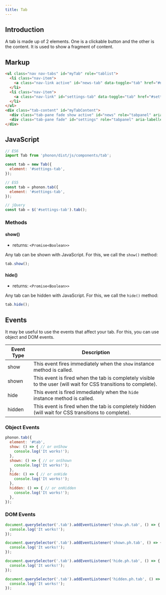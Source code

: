 ```yaml
---
title: Tab
---
```


## Introduction

A tab is made up of 2 elements. One is a clickable button and the other is the content.
It is used to show a fragment of content.

## Markup

```html
<ul class="nav nav-tabs" id="myTab" role="tablist">
  <li class="nav-item">
    <a class="nav-link active" id="news-tab" data-toggle="tab" href="#news" role="tab" aria-controls="news" aria-selected="true">News</a>
  </li>
  <li class="nav-item">
    <a class="nav-link" id="settings-tab" data-toggle="tab" href="#settings" role="tab" aria-controls="settings" aria-selected="false">Settings</a>
  </li>
</ul>
<div class="tab-content" id="myTabContent">
  <div class="tab-pane fade show active" id="news" role="tabpanel" aria-labelledby="news-tab">News</div>
  <div class="tab-pane fade" id="settings" role="tabpanel" aria-labelledby="settings-tab">Settings</div>
</div>
```

<!-- fix for links -->
<script>document.querySelector('.page .nav-tabs').addEventListener('click', function (event) { event.preventDefault()});</script>


## JavaScript

```js
// ES6
import Tab from 'phonon/dist/js/components/tab';

const tab = new Tab({
  element: '#settings-tab',
});

// ES5
const tab = phonon.tab({
  element: '#settings-tab',
});

// jQuery
const tab = $('#settings-tab').tab();
```

### Methods

#### show()

* returns: `<Promise<Boolean>>`

Any tab can be shown with JavaScript. For this, we call the `show()` method:

```js
tab.show();
```

#### hide()

* returns: `<Promise<Boolean>>`

Any tab can be hidden with JavaScript. For this, we call the `hide()` method:

```js
tab.hide();
```


## Events

It may be useful to use the events that affect your tab.
For this, you can use object and DOM events.


|     Event Type     |     Description      |
|--------------------|----------------------|
|  show    |   This event fires immediately when the `show` instance method is called.   |
|  shown   |  This event is fired when the tab is completely visible to the user (will wait for CSS transitions to complete).    |
|  hide    |    This event is fired immediately when the `hide` instance method is called.   |
|  hidden  |   This event is fired when the tab is completely hidden (will wait for CSS transitions to complete).    |


### Object Events

```js
phonon.tab({
  element: '#tab',
  show: () => { // or onShow
    console.log('It works!');
  },
  shown: () => { // or onShown
    console.log('It works!');
  },
  hide: () => { // or onHide
    console.log('It works!');
  },
  hidden: () => { // or onHidden
    console.log('It works!');
  },
});
```

### DOM Events

```js
document.querySelector('.tab').addEventListener('show.ph.tab', () => {
  console.log('It works!');
});

document.querySelector('.tab').addEventListener('shown.ph.tab', () => {
  console.log('It works!');
});

document.querySelector('.tab').addEventListener('hide.ph.tab', () => {
  console.log('It works!');
});

document.querySelector('.tab').addEventListener('hidden.ph.tab', () => {
  console.log('It works!');
});
```
